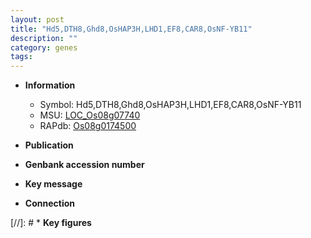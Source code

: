 ```yaml
---
layout: post
title: "Hd5,DTH8,Ghd8,OsHAP3H,LHD1,EF8,CAR8,OsNF-YB11"
description: ""
category: genes
tags: 
---
```


* **Information**  
    + Symbol: Hd5,DTH8,Ghd8,OsHAP3H,LHD1,EF8,CAR8,OsNF-YB11  
    + MSU: [LOC_Os08g07740](http://rice.uga.edu/cgi-bin/ORF_infopage.cgi?orf=LOC_Os08g07740)  
    + RAPdb: [Os08g0174500](http://rapdb.dna.affrc.go.jp/viewer/gbrowse_details/irgsp1?name=Os08g0174500)  

* **Publication**  

* **Genbank accession number**  

* **Key message**  

* **Connection**  

[//]: # * **Key figures**  


